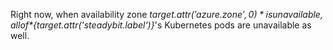 Right now, when availability zone *${target.attr('azure.zone',0)}* is unavailable, all of *${target.attr('steadybit.label')}*'s Kubernetes pods are unavailable as well.
